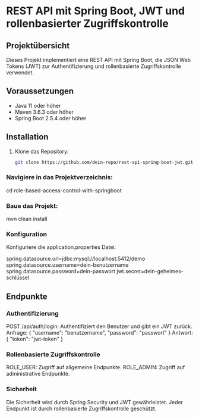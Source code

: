 # REST API mit Spring Boot, JWT und rollenbasierter Zugriffskontrolle

## Projektübersicht
Dieses Projekt implementiert eine REST API mit Spring Boot, die JSON Web Tokens (JWT) zur Authentifizierung und rollenbasierte Zugriffskontrolle verwendet.

## Voraussetzungen
- Java 11 oder höher
- Maven 3.6.3 oder höher
- Spring Boot 2.5.4 oder höher

## Installation
1. Klone das Repository:
   ```bash
   git clone https://github.com/dein-repo/rest-api-spring-boot-jwt.git](https://github.com/prkd2002/role-based-access-control-with-springboot.git 
### Navigiere in das Projektverzeichnis:
cd role-based-access-control-with-springboot
### Baue das Projekt:
mvn clean install
### Konfiguration
Konfiguriere die application.properties Datei:

spring.datasource.url=jdbc:mysql://localhost:5412/demo
spring.datasource.username=dein-benutzername
spring.datasource.password=dein-passwort
jwt.secret=dein-geheimes-schlüssel
## Endpunkte
### Authentifizierung
POST /api/auth/login: Authentifiziert den Benutzer und gibt ein JWT zurück.
Anfrage:
{
  "username": "benutzername",
  "password": "passwort"
}
Antwort:
{
  "token": "jwt-token"
}

### Rollenbasierte Zugriffskontrolle
ROLE_USER: Zugriff auf allgemeine Endpunkte.
ROLE_ADMIN: Zugriff auf administrative Endpunkte.
### Sicherheit
Die Sicherheit wird durch Spring Security und JWT gewährleistet. Jeder Endpunkt ist durch rollenbasierte Zugriffskontrolle geschützt.
